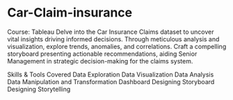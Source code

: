 # Car-Claim-insurance

Course: Tableau
Delve into the Car Insurance Claims dataset to uncover vital insights driving informed decisions. Through meticulous analysis and visualization, explore trends, anomalies, and correlations. Craft a compelling storyboard presenting actionable recommendations, aiding Senior Management in strategic decision-making for the claims system.

Skills & Tools Covered
Data Exploration
Data Visualization
Data Analysis
Data Manipulation and Transformation
Dashboard Designing
Storyboard Designing
Storytelling
